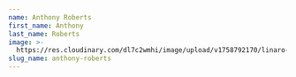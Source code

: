 ```yaml
---
name: Anthony Roberts
first_name: Anthony
last_name: Roberts
image: >-
  https://res.cloudinary.com/dl7c2wmhi/image/upload/v1758792170/linaro-website/images/author/anthony_roberts
slug_name: anthony-roberts
---
```


